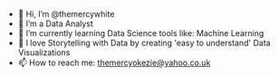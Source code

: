 - 👋 Hi, I’m @themercywhite
- 👀 I’m a Data Analyst
- 🌱 I’m currently learning Data Science tools like: Machine Learning
- 💞️ I love Storytelling with Data by creating 'easy to understand' Data Visualizations
- 📫 How to reach me: themercyokezie@yahoo.co.uk

<!---
themercywhite/themercywhite is a ✨ special ✨ repository because its `README.md` (this file) appears on your GitHub profile.
You can click the Preview link to take a look at your changes.
--->

